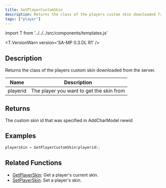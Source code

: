 ```yaml
---
title: GetPlayerCustomSkin
description: Returns the class of the players custom skin downloaded from the server.
tags: ["player"]
---
```


import T from '../../../src/components/templates.js'

<T.VersionWarn version='SA-MP 0.3.DL R1' />

## Description

Returns the class of the players custom skin downloaded from the server.

| Name     | Description                              |
| -------- | ---------------------------------------- |
| playerid | The player you want to get the skin from |

## Returns

The custom skin id that was specified in AddCharModel newid

## Examples

```c
playerskin = GetPlayerCustomSkin(playerid);
```

## Related Functions

- [GetPlayerSkin](GetPlayerSkin): Get a player's current skin.
- [SetPlayerSkin](SetPlayerSkin): Set a player's skin.
